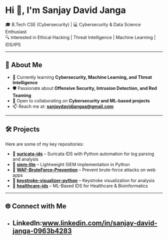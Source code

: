 # Hi 👋, I'm Sanjay David Janga  

🎓 B.Tech CSE (Cybersecurity) | 💻 Cybersecurity & Data Science Enthusiast  
🔍 Interested in Ethical Hacking | Threat Intelligence | Machine Learning | IDS/IPS  

---

## 🚀 About Me
- 🌱 Currently learning **Cybersecurity, Machine Learning, and Threat Intelligence**
- 🛡️ Passionate about **Offensive Security, Intrusion Detection, and Red Teaming**
- 🤝 Open to collaborating on **Cybersecurity and ML-based projects**
- 📫 Reach me at: **sanjaydavidjangaa@gmail.com**

---

## 🛠️ Projects
Here are some of my key repositories:

- 🔹 [**suricata-ids**](https://github.com/your-username/suricata-ids) – Suricata IDS with Python automation for log parsing and analysis  
- 🔹 [**siem-lite**](https://github.com/your-username/siem-lite) – Lightweight SIEM implementation in Python  
- 🔹 [**WAF-BruteForce-Prevention**](https://github.com/your-username/WAF-BruteForce-Prevention) – Prevent brute-force attacks on web apps  
- 🔹 [**keystroke-visualizer-python**](https://github.com/your-username/keystroke-visualizer-python) – Keystroke visualization for analysis  
- 🔹 [**healthcare-ids**](https://github.com/your-username/healthcare-ids) – ML-Based IDS for Healthcare & Bioinformatics  

---


## 🌐 Connect with Me
- LinkedIn:www.linkedin.com/in/sanjay-david-janga-0963b4283
  -
